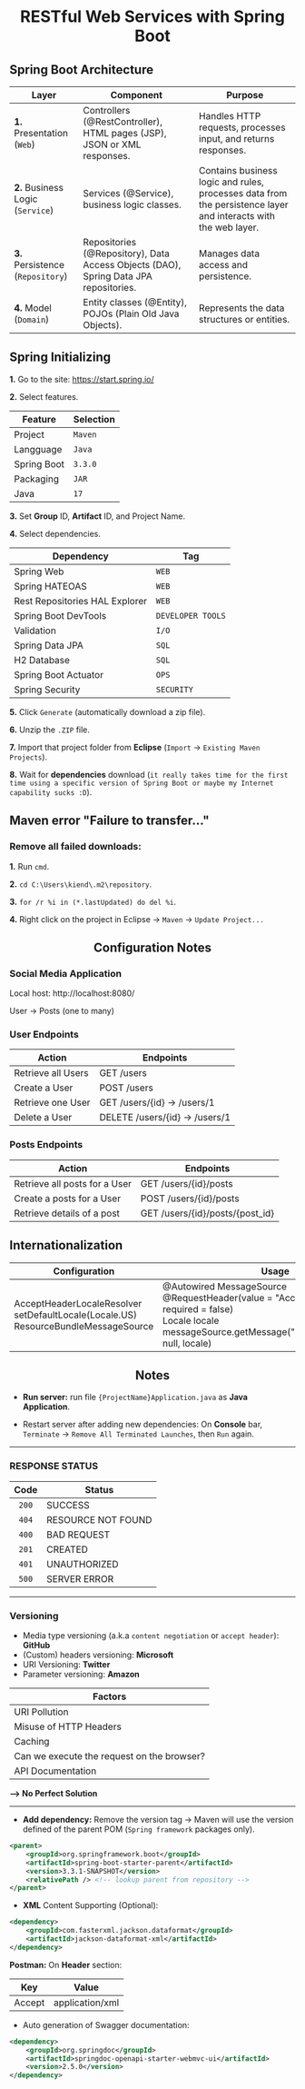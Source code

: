 <h1 align="center">RESTful Web Services with Spring Boot</h1>

<h2>Spring Boot Architecture</h2>

| Layer                             | Component                                                                            | Purpose                                                                                                        |
| --------------------------------- | ------------------------------------------------------------------------------------ | -------------------------------------------------------------------------------------------------------------- |
| **1.** Presentation (`Web`)       | Controllers (@RestController), HTML pages (JSP), JSON or XML responses.              | Handles HTTP requests, processes input, and returns responses.                                                 |
| **2.** Business Logic (`Service`) | Services (@Service), business logic classes.                                         | Contains business logic and rules, processes data from the persistence layer and interacts with the web layer. |
| **3.** Persistence (`Repository`) | Repositories (@Repository), Data Access Objects (DAO), Spring Data JPA repositories. | Manages data access and persistence.                                                                           |
| **4.** Model (`Domain`)           | Entity classes (@Entity), POJOs (Plain Old Java Objects).                            | Represents the data structures or entities.                                                                    |

<h2>Spring Initializing</h2>

**1.** Go to the site: https://start.spring.io/

**2.** Select features.

| Feature     | Selection |
| ----------- | --------- |
| Project     | `Maven`   |
| Langguage   | `Java`    |
| Spring Boot | `3.3.0`   |
| Packaging   | `JAR`     |
| Java        | `17`      |

**3.** Set **Group** ID, **Artifact** ID, and Project Name.

**4.** Select dependencies.

| Dependency                     | Tag               |
| ------------------------------ | ----------------- |
| Spring Web                     | `WEB`             |
| Spring HATEOAS                 | `WEB`             |
| Rest Repositories HAL Explorer | `WEB`             |
| Spring Boot DevTools           | `DEVELOPER TOOLS` |
| Validation                     | `I/O`             |
| Spring Data JPA                | `SQL`             |
| H2 Database                    | `SQL`             |
| Spring Boot Actuator           | `OPS`             |
| Spring Security                | `SECURITY`        |

**5.** Click `Generate` (automatically download a zip file).

**6.** Unzip the `.ZIP` file.

**7.** Import that project folder from **Eclipse** (`Import` -> `Existing Maven Projects`).

**8.** Wait for **dependencies** download (`it really takes time for the first time using a specific version of Spring Boot or maybe my Internet capability sucks :D`).

<h2>Maven error "Failure to transfer..."</h2>

### Remove all failed downloads:

**1.** Run `cmd`.

**2.** `cd C:\Users\kiend\.m2\repository`.

**3.** `for /r %i in (*.lastUpdated) do del %i`.

**4.** Right click on the project in Eclipse -> `Maven` -> `Update Project...`

<h2 align="center">Configuration Notes</h2>

### Social Media Application

Local host: http://localhost:8080/

User -> Posts (one to many)

### User Endpoints

| Action             | Endpoints                      |
| ------------------ | ------------------------------ |
| Retrieve all Users | GET /users                     |
| Create a User      | POST /users                    |
| Retrieve one User  | GET /users/{id} -> /users/1    |
| Delete a User      | DELETE /users/{id} -> /users/1 |

### Posts Endpoints

| Action                        | Endpoints                       |
| ----------------------------- | ------------------------------- |
| Retrieve all posts for a User | GET /users/{id}/posts           |
| Create a posts for a User     | POST /users/{id}/posts          |
| Retrieve details of a post    | GET /users/{id}/posts/{post_id} |

<h2>Internationalization</h2>

| Configuration                                                                            | Usage                                                                                                                                                                 |
| ---------------------------------------------------------------------------------------- | --------------------------------------------------------------------------------------------------------------------------------------------------------------------- |
| AcceptHeaderLocaleResolver<br>setDefaultLocale(Locale.US)<br>ResourceBundleMessageSource | @Autowired MessageSource<br>@RequestHeader(value = "Accept-Language", required = false)<br>Locale locale messageSource.getMessage("helloWorld.message", null, locale) |

<h2 align="center">Notes</h2>

- **Run server:** run file `{ProjectName}Application.java` as **Java Application**.

- Restart server after adding new dependencies: On **Console** bar, `Terminate` -> `Remove All Terminated Launches`, then `Run` again.

---

### RESPONSE STATUS

| Code  | Status             |
| :---: | ------------------ |
| `200` | SUCCESS            |
| `404` | RESOURCE NOT FOUND |
| `400` | BAD REQUEST        |
| `201` | CREATED            |
| `401` | UNAUTHORIZED       |
| `500` | SERVER ERROR       |

---

### Versioning

- Media type versioning (a.k.a `content negotiation` or `accept header`): **GitHub**
- (Custom) headers versioning: **Microsoft**
- URI Versioning: **Twitter**
- Parameter versioning: **Amazon**

| Factors                                    |
| ------------------------------------------ |
| URI Pollution                              |
| Misuse of HTTP Headers                     |
| Caching                                    |
| Can we execute the request on the browser? |
| API Documentation                          |

**--> No Perfect Solution**

---

- **Add dependency:** Remove the version tag -> Maven will use the version defined of the parent POM (`Spring framework` packages only).

```xml
<parent>
    <groupId>org.springframework.boot</groupId>
    <artifactId>spring-boot-starter-parent</artifactId>
    <version>3.3.1-SNAPSHOT</version>
    <relativePath /> <!-- lookup parent from repository -->
</parent>
```

- **XML** Content Supporting (Optional):

```xml
<dependency>
    <groupId>com.fasterxml.jackson.dataformat</groupId>
    <artifactId>jackson-dataformat-xml</artifactId>
</dependency>
```

**Postman:** On **Header** section:

| Key    | Value           |
| ------ | --------------- |
| Accept | application/xml |

- Auto generation of Swagger documentation:

```xml
<dependency>
    <groupId>org.springdoc</groupId>
    <artifactId>springdoc-openapi-starter-webmvc-ui</artifactId>
    <version>2.5.0</version>
</dependency>
```
